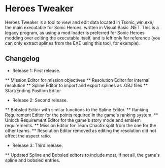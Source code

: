 # Heroes Tweaker
Heroes Tweaker is a tool to view and edit data located in Tsonic_win.exe, the main executable for Sonic Heroes, written in Visual Basic .NET. This is a legacy program, as using a mod loader is preferred for Sonic Heroes modding over editing the executable itself, and is left only for reference (you can only extract splines from the EXE using this tool, for example).

## Changelog
* Release 1: First release.

** Mission Editor for mission objectives
** Resolution Editor for internal resolution
** Spline Editor to import and export splines as .OBJ files
** Start/Ending Position Editor

* Release 2: Second release.

** Bobsled Editor with similar functions to the Spline Editor.
** Ranking Requirement Editor for the points required in the game's ranking system.
** Unlock Requirement Editor for the game's story mode and emblem requirements.
** Mission Editor for Team Chaotix split from the one for the other teams.
** Resolution Editor removed as editing the resolution did not affect the aspect ratio.

* Release 3: Third release.

** Updated Spline and Bobsled editors to include most, if not all, the game's spline and bobsled entries.